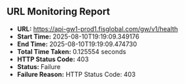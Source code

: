 ## URL Monitoring Report

- **URL:** https://api-gw1-prod1.fisglobal.com/gw/v1/health
- **Start Time:** 2025-08-10T19:19:09.349176
- **End Time:** 2025-08-10T19:19:09.474730
- **Total Time Taken:** 0.125554 seconds
- **HTTP Status Code:** 403
- **Status:** Failure
- **Failure Reason:** HTTP Status Code: 403
